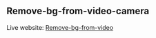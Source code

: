 ## Remove-bg-from-video-camera

Live website: [Remove-bg-from-video](https://remove-bg-from-video.herokuapp.com/)
